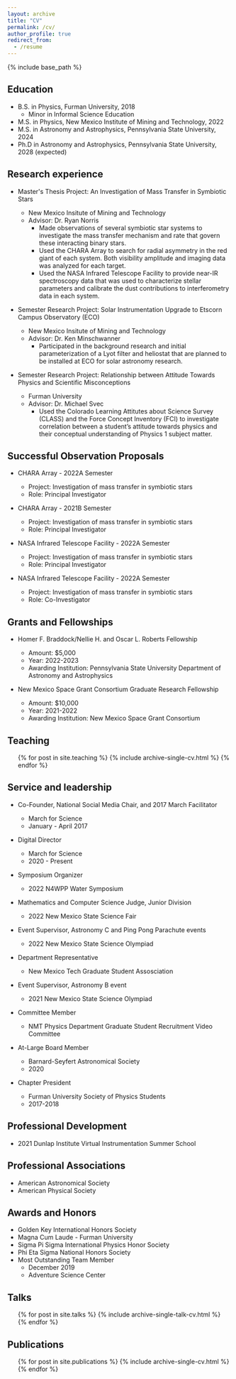 ```yaml
---
layout: archive
title: "CV"
permalink: /cv/
author_profile: true
redirect_from:
  - /resume
---
```


{% include base_path %}

Education
-----

* B.S. in Physics, Furman University, 2018
  * Minor in Informal Science Education
* M.S. in Physics, New Mexico Institute of Mining and Technology, 2022
* M.S. in Astronomy and Astrophysics, Pennsylvania State University, 2024
* Ph.D in Astronomy and Astrophysics, Pennsylvania State University, 2028 (expected)

Research experience
-----

* Master's Thesis Project: An Investigation of Mass Transfer in Symbiotic Stars
  * New Mexico Insitute of Mining and Technology
  * Advisor: Dr. Ryan Norris
     * Made observations of several symbiotic star systems to investigate the mass transfer mechanism and rate that govern these interacting binary stars.
     * Used the CHARA Array to search for radial asymmetry in the red giant of each system. Both visibility amplitude and imaging data was analyzed for each target.
     * Used the NASA Infrared Telescope Facility to provide near-IR spectroscopy data that was used to characterize stellar parameters and calibrate the dust contributions to interferometry data in each system.


* Semester Research Project: Solar Instrumentation Upgrade to Etscorn Campus Observatory (ECO)
  * New Mexico Insitute of Mining and Technology
  * Advisor: Dr. Ken Minschwanner
    * Participated in the background research and initial parameterization of a Lyot filter and heliostat that are planned to be installed at ECO for solar astronomy research.

* Semester Research Project: Relationship between Attitude Towards Physics and Scientific Misconceptions
  * Furman University
  * Advisor: Dr. Michael Svec
    * Used the Colorado Learning Attitutes about Science Survey (CLASS) and the Force Concept Inventory (FCI) to investigate correlation between a student’s attitude towards physics and their conceptual understanding of Physics 1 subject matter.
  
Successful Observation Proposals
-----

* CHARA Array - 2022A Semester
  * Project: Investigation of mass transfer in symbiotic stars
  * Role: Principal Investigator

* CHARA Array - 2021B Semester
  * Project: Investigation of mass transfer in symbiotic stars
  * Role: Principal Investigator

* NASA Infrared Telescope Facility - 2022A Semester
  * Project: Investigation of mass transfer in symbiotic stars
  * Role: Principal Investigator

* NASA Infrared Telescope Facility - 2022A Semester
  * Project: Investigation of mass transfer in symbiotic stars
  * Role: Co-Investigator

Grants and Fellowships
-----

* Homer F. Braddock/Nellie H. and Oscar L. Roberts Fellowship
  * Amount: $5,000
  * Year: 2022-2023
  * Awarding Institution: Pennsylvania State University Department of Astronomy and Astrophysics

* New Mexico Space Grant Consortium Graduate Research Fellowship
  * Amount: $10,000
  * Year: 2021-2022
  * Awarding Institution: New Mexico Space Grant Consortium

Teaching
-----

  <ul>{% for post in site.teaching %}
    {% include archive-single-cv.html %}
  {% endfor %}</ul>
  
Service and leadership
-----

* Co-Founder, National Social Media Chair, and 2017 March Facilitator
  * March for Science
  * January - April 2017

* Digital Director
  * March for Science
  * 2020 - Present

* Symposium Organizer
  * 2022 N4WPP Water Symposium

* Mathematics and Computer Science Judge, Junior Division
  * 2022 New Mexico State Science Fair

* Event Supervisor, Astronomy C and Ping Pong Parachute events
  * 2022 New Mexico State Science Olympiad

* Department Representative
  * New Mexico Tech Graduate Student Assosciation

* Event Supervisor, Astronomy B event
  * 2021 New Mexico State Science Olympiad

* Committee Member
  * NMT Physics Department Graduate Student Recruitment Video Committee
  
* At-Large Board Member
  * Barnard-Seyfert Astronomical Society
  * 2020

* Chapter President
  * Furman University Society of Physics Students
  * 2017-2018

Professional Development
-----

* 2021 Dunlap Institute Virtual Instrumentation Summer School

Professional Associations
-----

* American Astronomical Society
* American Physical Society

Awards and Honors
-----

* Golden Key International Honors Society
* Magna Cum Laude - Furman University
* Sigma Pi Sigma International Physics Honor Society
* Phi Eta Sigma National Honors Society
* Most Outstanding Team Member
  * December 2019
  * Adventure Science Center

Talks
-----

  <ul>{% for post in site.talks %}
    {% include archive-single-talk-cv.html %}
  {% endfor %}</ul>

Publications
-----

  <ul>{% for post in site.publications %}
    {% include archive-single-cv.html %}
  {% endfor %}</ul>
